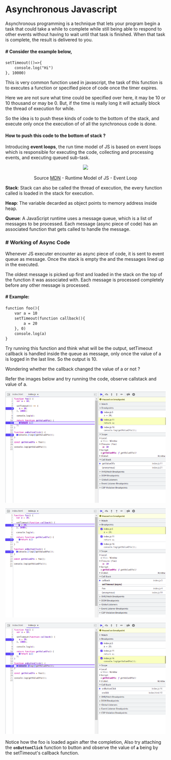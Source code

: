 # Asynchronous Javascript

Asynchronous programming is a technique that lets your program begin a task that could take a while to complete while still being able to respond to other events without having to wait until that task is finished. When that task is complete, the result is delivered to you.

#### # Consider the example below, 

    setTimeout(()=>{
        console.log("Hi")
    }, 10000)

This is very common function used in javascript, the task of this function is to executes a function or specified piece of code once the timer expires.

Here we are not sure what time could be specified over here, it may be 10 or 10 thousand or may be 0. But, if the time is really long it will actually block the thread of execution for while. 

So the idea is to push these kinds of code to the bottom of the stack, and execute only once the execution of of all the synchronous code is done. 

#### How to push this code to the bottom of stack ?

Introducing **event loops**, the run time model of JS is based on event loops which is responsible for executing the code, collecting and processing events, and executing queued sub-task.
<br />
<p align = "center"><img src = "https://developer.mozilla.org/en-US/docs/Web/JavaScript/EventLoop/the_javascript_runtime_environment_example.svg"></p><p align = "center">  
Source <a href="https://developer.mozilla.org/en-US/">MDN</a> - Runtime Model of JS - Event Loop
</p> 

**Stack**: Stack can also be called the thread of execution, the every function  called is loaded in the stack for execution.

**Heap**:  The variable decarded as object points to memory address inside heap.

**Queue**:  A JavaScript runtime uses a message queue, which is a list of messages to be processed. Each message (async piece of code) has an associated function that gets called to handle the message. 

### # Working of Async Code

Whenever JS executer encounter as async piece of code, it is sent to event queue as message. Once the stack is empty the and the messages lined up in the executed. 

The oldest message is picked up first and loaded in the stack on the top of the function it was associated with. Each message is processed completely before any other message is processed.

#### # Example:

    function foo(){
		var a = 10
	    setTimeout(function callback(){
		    a = 20
	    }, 0)
	    console.log(a)
    }

Try running this function and think what will be the output, setTimeout callback is handled inside the queue as message, only once the value of a is logged in the last line. 
So the output is 10.

Wondering whether the callback changed the value of a or not ?

Refer the images below and try running the code, observe callstack and value of a.

![broken_image](./assets/img/async_01.png)

![broken_image](./assets/img/async_02.png)

![broken_image](./assets/img/async_03.png)

Notice how the foo is loaded again after the completion, Also try attaching the **`onButtonClick`** function to button and observe the value of **`a`** being by the setTimeout's callback function.
